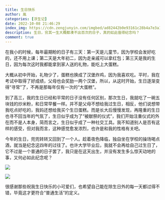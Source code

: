```yaml
---
title: 生日快乐
author: 胤
categories: [浮生记]
date: 2022-10-08 21:46:29
index_img: https://cdn.zengjunyin.com/imgbed/ad82442b0e93161c28b4a7e3a1bc6b3ca5305247.jpg/cover
description: 生日，穷其一生大概都凑不出百次的日子，真的如此值得纪念吗？
comment: true
---
```


在我小的时候，每年最期盼的日子有三天：第一天是儿童节，因为学校会发好吃的，还不用上课；第二天是大年初二，因为走亲戚可以拿红包；第三天是我的生日，因为每次这时我都能拿到家人送的礼物，能吃上大蛋糕。

大概从初中开始，礼物少了，蛋糕也换成了汉堡炸鸡，因为我喜欢吃。平时，我在考试中取得了好成绩，父母也会奖励一两个汉堡，所以，从这时开始，生日逐渐变得“寻常”了，不再是那每年仅有一次的“大蛋糕”。

到了高三，我的生日已经和平常的日子没有任何区别，那次生日，我就吃了一碗五块钱的炒米粉，和日常早餐一样。并不是父母不想给我过生日，相反，他们说想带我吃点好吃的，我妈还想给我买个生日蛋糕。而是长大后慢慢发现，再隆重的生日也寻不回当年的气氛了，生日似乎成为了“被献祭的仪式”，我们开始注重仪式的外在而不是人本身，简而言之，生日似乎成了一种社交工具。我不知道别人是否有这样的感受，但对我而言，这种感觉愈发浓烈，也许是和我的性格有关吧。

今年的生日，兜兜转转又回到了一个人。趁着夜色降临，独自坐在学校的操场喝点酒，就当是纪念这四年的过往了。也许大学毕业后，我就不会再给自己过生日了，它不过是一个普通的日子罢了，我只是在这天出生，并没有发生多么惊天动地的事，又何必如此纪念呢？

![](https://cdn.zengjunyin.com/imgbed/3a8ffbe4130743fa353253f177cd5d948bd940af.jpg/post)

![](https://cdn.zengjunyin.com/imgbed/105f4b2b35e636044921d7e29d76c690a4566ced.jpg/post)

很感谢那些祝我生日快乐的小可爱们，也希望自己能在除生日外的每一天都过得不错，毕竟这才更符合“普通生活”的定义。